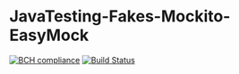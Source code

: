 # JavaTesting-Fakes-Mockito-EasyMock
[![BCH compliance](https://bettercodehub.com/edge/badge/rpokrzywniak/JavaTesting-Fakes-Mockito-EasyMock?branch=master)](https://bettercodehub.com/)
[![Build Status](https://travis-ci.org/rpokrzywniak/JavaTesting-Fakes-Mockito-EasyMock.svg?branch=master)](https://travis-ci.org/rpokrzywniak/JavaTesting-Fakes-Mockito-EasyMock)
